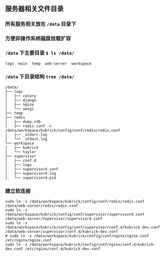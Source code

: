 ## 服务器相关文件目录

### 所有服务相关放在 `/data` 目录下
### 方便非操作系统磁盘挂载扩容


### `/data` 下主要目录 `$ ls /data/`
    logs  main  temp  web-server  workspace


### `/data` 下目录结构 `tree /data/`
    
    /data/
    ├── logs
    │   ├── celery
    │   ├── django
    │   ├── nginx
    │   └── uwsgi
    ├── temp
    ├── redis
    │   ├── dump.rdb
    │   ├── redis.conf -> /data/workspace/kubrick/config/conf/redis/redis.conf
    │   ├── _stderr.log
    │   └── _stdout.log
    └── workspace
    │   ├── kubrick
    │   └── taylor
    ├── supervisor
    │   ├── conf.d
    │   ├── logs
    │   ├── supervisord.conf
    │   ├── supervisord.log
    │   └── supervisord.pid

### 建立软连接

    sudo ln -s /data/workspace/kubrick/config/conf/redis/redis.conf /data/web-server/redis/redis.conf
    sudo ln -s /data/workspace/kubrick/config/conf/supervisor/supervisord.conf /data/web-server/supervisor/supervisord.conf
    sudo ln -s /data/workspace/kubrick/config/conf/supervisor/conf.d/kubrick-dev.conf /data/web-server/supervisor/conf.d/kubrick-dev.conf
    # sudo ln -s /data/workspace/kubrick/config/conf/nginx/nginx.conf /etc/nginx/nginx.conf
    sudo ln -s /data/workspace/kubrick/config/conf/nginx/conf.d/kubrick-dev.conf /etc/nginx/conf.d/kubrick-dev.conf
    
    
    
